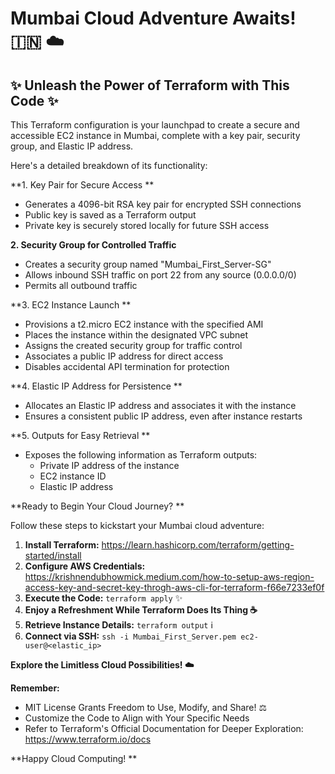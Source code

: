 #  Mumbai Cloud Adventure Awaits! 🇮🇳 ☁️

## ✨ Unleash the Power of Terraform with This Code ✨

This Terraform configuration is your launchpad to create a secure and accessible EC2 instance in Mumbai, complete with a key pair, security group, and Elastic IP address.

Here's a detailed breakdown of its functionality:

**1. Key Pair for Secure Access **

- Generates a 4096-bit RSA key pair for encrypted SSH connections 
- Public key is saved as a Terraform output 
- Private key is securely stored locally for future SSH access ️

**2. Security Group for Controlled Traffic ️**

- Creates a security group named "Mumbai_First_Server-SG" 
- Allows inbound SSH traffic on port 22 from any source (0.0.0.0/0) 
- Permits all outbound traffic 

**3. EC2 Instance Launch **

- Provisions a t2.micro EC2 instance with the specified AMI 
- Places the instance within the designated VPC subnet 
- Assigns the created security group for traffic control ️
- Associates a public IP address for direct access 
- Disables accidental API termination for protection 

**4. Elastic IP Address for Persistence **

- Allocates an Elastic IP address and associates it with the instance 
- Ensures a consistent public IP address, even after instance restarts 

**5. Outputs for Easy Retrieval **

- Exposes the following information as Terraform outputs:
   - Private IP address of the instance 
   - EC2 instance ID 
   - Elastic IP address 

**Ready to Begin Your Cloud Journey? **

Follow these steps to kickstart your Mumbai cloud adventure:

1. **Install Terraform:** https://learn.hashicorp.com/terraform/getting-started/install ️
2. **Configure AWS Credentials:** https://krishnendubhowmick.medium.com/how-to-setup-aws-region-access-key-and-secret-key-throgh-aws-cli-for-terraform-f66e7233ef0f 
3. **Execute the Code:** `terraform apply` ✨
4. **Enjoy a Refreshment While Terraform Does Its Thing ☕**
5. **Retrieve Instance Details:** `terraform output` ℹ️
6. **Connect via SSH:** `ssh -i Mumbai_First_Server.pem ec2-user@<elastic_ip>` 

**Explore the Limitless Cloud Possibilities! ☁️**

**Remember:**

- MIT License Grants Freedom to Use, Modify, and Share! ⚖️
- Customize the Code to Align with Your Specific Needs ️
- Refer to Terraform's Official Documentation for Deeper Exploration: https://www.terraform.io/docs 

**Happy Cloud Computing! **

